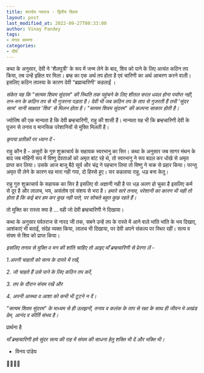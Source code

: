 ```yaml
---
title: शारदेय नवरात्र - द्वितीय दिवस
layout: post
last_modified_at: 2022-09-27T08:33:00
author: Vinay Pandey
tags:
- मंगल कामना
categories:
- दीर्घ
---
```

कथा के अनुसार, देवी ने 'शैलपुत्री' के रूप में जन्म लेने के बाद, शिव को पाने के लिए अत्यंत कठिन तप किया, तब उन्हें इक्षित वर मिला। ब्रम्ह का एक अर्थ तप होता है एवं चारिणी का अर्थ आचरण करने वाली। इसलिए कठिन तपस्या के कारण देवी "ब्रह्मचारिणी' कहलाईं ।

*संकेत यह कि "सत्यम शिवम सुंदरम" की स्थिति तक पहुंचने के लिए शीतल सरल धवल होना पर्याप्त नही, तन-मन के कठिन तप से भी गुजरना पड़ता है। देवी भी जब कठिन तप के ताप से गुजरती हैं तभी 'सुंदर सत्य' यानी साक्षात 'शिव' से मिलन होता है। "सत्यम शिवम सुंदरम" की कल्पना साकार होती है।*

ज्योतिष की एक मान्यता है कि देवी ब्रम्हचारिणी, राहु की शासी  हैं। मान्यता यह भी कि ब्रम्हचारिणी देवी के पूजन से तनाव व मानसिक परेशानियों से मुक्ति मिलती है।

*कृपया प्रतीकों पर ध्यान दें -*

राहु कौन है - असुरों के गुरु शुक्राचार्य के सहायक स्वरभानु का सिर। कथा के अनुसार जब सागर मंथन के बाद जब मोहिनी रूप में विष्णु देवताओं को अमृत बांट रहे थे, तो स्वरभानु ने रूप बदल कर धोखे से अमृत प्राप्त कर लिया। उसके आज बाजू बैठे सूर्य और चंद्र ने पहचान लिया तो विष्णु ने चक्र से प्रहार किया। परन्तु अमृत पी लेने के कारण वह मारा नही गया, दो हिस्से हुए। सर कहलाया राहु, धड़ बना केतु। 

राहु गुरु शुक्राचार्य के सहायक का सिर है इसलिए वो अज्ञानी नही है पर धड़ अलग हो चुका है इसलिए कर्म से दूर है और लालच, भय, असंतोष एवं संशय से भरा है। *हमारे सारे तनाव, परेशानी का कारण भी यही तो होता है कि कई बार हम कर कुछ नही पाते, पर सोचते बहुत कुछ रहते हैं।*

तो मुक्ति का रास्ता क्या है ... वही जो देवी ब्रम्हचारिणी ने दिखाया।

कथा के अनुसार पर्वतराज से नारद जी तक, सबने उन्हें तप के रास्ते में आने वाले भांति भांति के भय दिखाए, आशंकाएं भी बताईं, संदेह व्यक्त किया, लालच भी दिखाया, पर देवी अपने संकल्प पर स्थिर रहीं। सत्य व संयम से शिव को प्राप्त किया।

*इसलिए तनाव से मुक्ति व मन की शांति चाहिए तो आइए माँ ब्रम्हचारिणी से प्रेरणा लें -*

 *1.अपनी चाहतों को सत्य के दायरे में रखें,*

*2. जो चाहते हैं उसे पाने के लिए कठिन तप करें,* 

*3. तप के दौरान संयम रखें और*

*4. अपनी आस्था व आशा को कभी भी टूटने न दें।*

*"सत्यम शिवम सुंदरम" के माध्यम से ही उलझनों, तनाव व कलंक के ताप से रक्षा के साथ ही जीवन मे अखंड प्रेम, आनंद व कीर्ति संभव है।*

प्रार्थना है

*माँ ब्रम्हचारिणी*
*हमे सुंदर सत्य की राह में*
*संयम की साधना हेतु*
*शक्ति भी दें और भक्ति भी।*

- विनय पांडेय

🙏🌷🌷🙏


